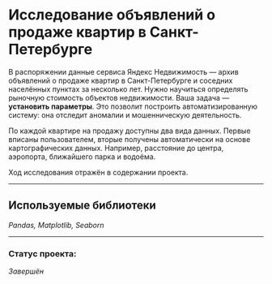 # Исследование объявлений о продаже квартир в Санкт-Петербурге


В распоряжении данные сервиса Яндекc Недвижимость — архив объявлений о продаже квартир в Санкт-Петербурге и соседних населённых пунктах за несколько лет. Нужно научиться определять рыночную стоимость объектов недвижимости. Ваша задача — **установить параметры**. Это позволит построить автоматизированную систему: она отследит аномалии и мошенническую деятельность. 

По каждой квартире на продажу доступны два вида данных. Первые вписаны пользователем, вторые получены автоматически на основе картографических данных. Например, расстояние до центра, аэропорта, ближайшего парка и водоёма. 

Ход исследования отражён в содержании проекта.

___
## Используемые библиотеки

*Pandas, Matplotlib, Seaborn*

___
### Статус проекта: 

*Завершён*